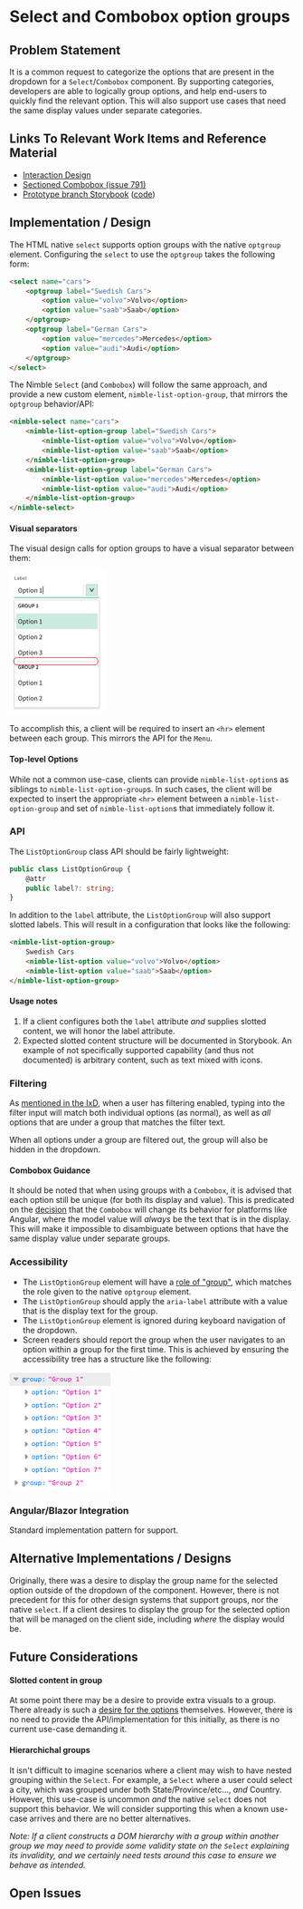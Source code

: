 # Select and Combobox option groups

## Problem Statement

It is a common request to categorize the options that are present in the dropdown for a `Select`/`Combobox` component. By supporting categories, developers are able to logically group options, and help end-users to quickly find the relevant option. This will also support use cases that need the same display values under separate categories.

## Links To Relevant Work Items and Reference Material

-   [Interaction Design](./IxD.md#groups)
-   [Sectioned Combobox (issue 791)](https://github.com/ni/nimble/issues/791)
-   [Prototype branch Storybook](https://60e89457a987cf003efc0a5b-cvmxlqwglb.chromatic.com/?path=/docs/components-select--docs) ([code](https://github.com/ni/nimble/tree/groupable-select))

## Implementation / Design

The HTML native `select` supports option groups with the native `optgroup` element. Configuring the `select` to use the `optgroup` takes the following form:

```html
<select name="cars">
    <optgroup label="Swedish Cars">
        <option value="volvo">Volvo</option>
        <option value="saab">Saab</option>
    </optgroup>
    <optgroup label="German Cars">
        <option value="mercedes">Mercedes</option>
        <option value="audi">Audi</option>
    </optgroup>
</select>
```

The Nimble `Select` (and `Combobox`) will follow the same approach, and provide a new custom element, `nimble-list-option-group`, that mirrors the `optgroup` behavior/API:

```html
<nimble-select name="cars">
    <nimble-list-option-group label="Swedish Cars">
        <nimble-list-option value="volvo">Volvo</option>
        <nimble-list-option value="saab">Saab</option>
    </nimble-list-option-group>
    <nimble-list-option-group label="German Cars">
        <nimble-list-option value="mercedes">Mercedes</option>
        <nimble-list-option value="audi">Audi</option>
    </nimble-list-option-group>
</nimble-select>
```

#### Visual separators

The visual design calls for option groups to have a visual separator between them:

![](./spec-images/option-group-separator.png)

To accomplish this, a client will be required to insert an `<hr>` element between each group. This mirrors the API for the `Menu`.

#### Top-level Options

While not a common use-case, clients can provide `nimble-list-option`s as siblings to `nimble-list-option-group`s. In such cases, the client will be expected to insert the appropriate `<hr>` element between a `nimble-list-option-group` and set of `nimble-list-option`s that immediately follow it.

### API

The `ListOptionGroup` class API should be fairly lightweight:

```ts
public class ListOptionGroup {
    @attr
    public label?: string;
}
```

In addition to the `label` attribute, the `ListOptionGroup` will also support slotted labels. This will result in a configuration that looks like the following:

```html
<nimble-list-option-group>
    Swedish Cars
    <nimble-list-option value="volvo">Volvo</option>
    <nimble-list-option value="saab">Saab</option>
</nimble-list-option-group>
```
#### Usage notes

1. If a client configures both the `label` attribute _and_ supplies slotted content, we will honor the label attribute.
2. Expected slotted content structure will be documented in Storybook. An example of not specifically supported capability (and thus not documented) is arbitrary content, such as text mixed with icons.

### Filtering

As [mentioned in the IxD](https://github.com/ni/nimble/blob/main/packages/nimble-components/src/select/specs/IxD.md#groups), when a user has filtering enabled, typing into the filter input will match both individual options (as normal), as well as _all_ options that are under a group that matches the filter text.

When all options under a group are filtered out, the group will also be hidden in the dropdown.

#### Combobox Guidance

It should be noted that when using groups with a `Combobox`, it is advised that each option still be unique (for both its display and value). This is predicated on the [decision](https://github.com/ni/nimble/issues/1168#issuecomment-1568733159) that the `Combobox` will change its behavior for platforms like Angular, where the model value will _always_ be the text that is in the display. This will make it impossible to disambiguate between options that have the same display value under separate groups.

### Accessibility

- The `ListOptionGroup` element will have a [role of "group"](https://developer.mozilla.org/en-US/docs/Web/Accessibility/ARIA/Roles/group_role), which matches the role given to the native `optgroup` element.
- The `ListOptionGroup` should apply the `aria-label` attribute with a value that is the display text for the group.
- The `ListOptionGroup` element is ignored during keyboard navigation of the dropdown.
- Screen readers should report the group when the user navigates to an option within a group for the first time. This is achieved by ensuring the accessibility tree has a structure like the following:

![](./spec-images/option-group-accessibility-tree.PNG)    

### Angular/Blazor Integration

Standard implementation pattern for support.

## Alternative Implementations / Designs

Originally, there was a desire to display the group name for the selected option outside of the dropdown of the component. However, there is not precedent for this for other design systems that support groups, nor the native `select`. If a client desires to display the group for the selected option that will be managed on the client side, including _where_ the display would be.

## Future Considerations

#### Slotted content in group

At some point there may be a desire to provide extra visuals to a group. There already is such a [desire for the options](https://github.com/ni/nimble/issues/1135) themselves. However, there is no need to provide the API/implementation for this initially, as there is no current use-case demanding it.

#### Hierarchichal groups

It isn't difficult to imagine scenarios where a client may wish to have nested grouping within the `Select`. For example, a `Select` where a user could select a city, which was grouped under both State/Province/etc..., _and_ Country. However, this use-case is uncommon _and_ the native `select` does not support this behavior. We will consider supporting this when a known use-case arrives and there are no better alternatives.

_Note: If a client constructs a DOM hierarchy with a group within another group we may need to provide some validity state on the `Select` explaining its invalidity, and we certainly need tests around this case to ensure we behave as intended._

## Open Issues
